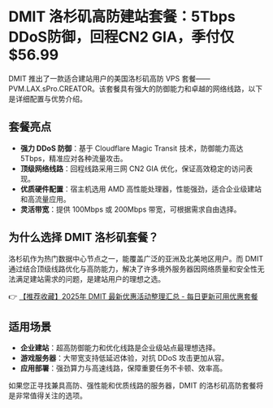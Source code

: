 # DMIT 洛杉矶高防建站套餐：5Tbps DDoS防御，回程CN2 GIA，季付仅 $56.99

DMIT 推出了一款适合建站用户的美国洛杉矶高防 VPS 套餐——PVM.LAX.sPro.CREATOR。该套餐具有强大的防御能力和卓越的网络线路，以下是详细配置与优势介绍。

## 套餐亮点

- **强力 DDoS 防御**：基于 Cloudflare Magic Transit 技术，防御能力高达 5Tbps，精准应对各种流量攻击。
- **顶级网络线路**：回程线路采用三网 CN2 GIA 优化，保证高效稳定的访问表现。
- **优质硬件配置**：宿主机选用 AMD 高性能处理器，性能强劲，适合企业级建站和高流量应用。
- **灵活带宽**：提供 100Mbps 或 200Mbps 带宽，可根据需求自由选择。

## 为什么选择 DMIT 洛杉矶套餐？

洛杉矶作为热门数据中心节点之一，能覆盖广泛的亚洲及北美地区用户。而 DMIT 通过结合顶级线路优化与高防能力，解决了许多境外服务器因网络质量和安全性无法满足建站需求的问题，是建站用户的理想之选。

👉 [【推荐收藏】2025年 DMIT 最新优惠活动整理汇总 - 每日更新可用优惠套餐](https://bit.ly/dmit_coupon)

## 适用场景

- **企业建站**：超高防御能力和优化线路是企业级站点最理想选择。
- **游戏服务器**：大带宽支持低延迟体验，对抗 DDoS 攻击更加从容。
- **应用部署**：强劲算力与高速线路，保障重要任务不卡顿、效率高。

如果您正寻找兼具高防、强性能和优质线路的服务器，DMIT 的洛杉矶高防套餐将是非常值得关注的选项。
